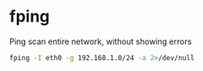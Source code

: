 # fping

Ping scan entire network, without showing errors

```bash
fping -I eth0 -g 192.168.1.0/24 -a 2>/dev/null
```
